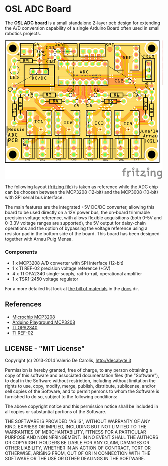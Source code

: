 OSL ADC Board
=============

The __OSL ADC board__ is a small standalone 2-layer pcb design for extending the A/D conversion capability of a single Arduino Board often used in small robotics projects.

![layout_pcb](docs/adc_board_final_pcb.png)

The following layout ([fritzing file](adc_board_final.fzz)) is taken as reference while the ADC chip can be choosen between the MCP3208 (12-bit) and the MCP3008 (10-bit) with SPI serial bus interface. 

The main features are the integrated +5V DC/DC converter, allowing this board to be used directly on a 12V power bus, the on-board trimmable precision voltage reference, with allows flexible acquisitions (both 0-5V and 0-3.3V voltage ranges are supported), the 5V output for daisy-chain operations and the option of bypassing the voltage reference using a resistor pad in the bottom side of the board. This board has been designed together with Arnau Puig Mensa.

### Components

* 1 x MCP3208 A/D converter with SPI interface (12-bit)
* 1 x TI REF-02 precision voltage reference (+5V)
* 4 x TI OPA2340 single-supply, rail-to-rail, operational amplifier
* 1 x TSR1-2450 voltage regulator

For a more detailed list look at [the bill of materials](docs/adc_board_final_bom.html) in the [docs](docs) dir.

## References

* [Microchip MCP3208](http://www.microchip.com/wwwproducts/Devices.aspx?dDocName=en010534)
* [Arduino Playground MCP3208](http://playground.arduino.cc/Code/MCP3208)
* [TI OPA2340](http://www.ti.com/product/opa2340)
* [TI REF-02](http://www.ti.com/product/ref02)

## LICENSE - "MIT License"

Copyright (c) 2013-2014 Valerio De Carolis, http://decabyte.it

Permission is hereby granted, free of charge, to any person
obtaining a copy of this software and associated documentation
files (the "Software"), to deal in the Software without
restriction, including without limitation the rights to use,
copy, modify, merge, publish, distribute, sublicense, and/or sell
copies of the Software, and to permit persons to whom the
Software is furnished to do so, subject to the following
conditions:

The above copyright notice and this permission notice shall be
included in all copies or substantial portions of the Software.

THE SOFTWARE IS PROVIDED "AS IS", WITHOUT WARRANTY OF ANY KIND,
EXPRESS OR IMPLIED, INCLUDING BUT NOT LIMITED TO THE WARRANTIES
OF MERCHANTABILITY, FITNESS FOR A PARTICULAR PURPOSE AND
NONINFRINGEMENT. IN NO EVENT SHALL THE AUTHORS OR COPYRIGHT
HOLDERS BE LIABLE FOR ANY CLAIM, DAMAGES OR OTHER LIABILITY,
WHETHER IN AN ACTION OF CONTRACT, TORT OR OTHERWISE, ARISING
FROM, OUT OF OR IN CONNECTION WITH THE SOFTWARE OR THE USE OR
OTHER DEALINGS IN THE SOFTWARE.
